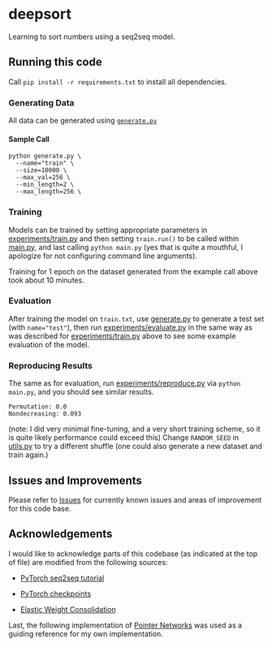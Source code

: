 # deepsort

Learning to sort numbers using a seq2seq model.

## Running this code

Call `pip install -r requirements.txt` to install all dependencies.

### Generating Data

All data can be generated using [`generate.py`](generate.py)

#### Sample Call

```
python generate.py \
  --name="train" \
  --size=10000 \
  --max_val=256 \
  --min_length=2 \
  --max_length=256 \
```

### Training

Models can be trained by setting appropriate parameters in [experiments/train.py](https://github.com/jacobjinkelly/deepsort/blob/master/experiments/train.py) and then setting `train.run()` to be called within [main.py](https://github.com/jacobjinkelly/deepsort/blob/master/main.py), and last calling `python main.py` (yes that is quite a mouthful, I apologize for not configuring command line arguments).

Training for 1 epoch on the dataset generated from the example call above took about 10 minutes.

### Evaluation

After training the model on `train.txt`, use [generate.py](https://github.com/jacobjinkelly/deepsort/blob/master/generate.py) to generate a test set (with `name="test"`), then run [experiments/evaluate.py](https://github.com/jacobjinkelly/deepsort/blob/master/experiments/evaluate.py) in the same way as was described for [experiments/train.py](https://github.com/jacobjinkelly/deepsort/blob/master/experiments/train.py) above to see some example evaluation of the model.

### Reproducing Results
The same as for evaluation, run [experiments/reproduce.py]() via `python main.py`, and you should see similar results.
```
Permutation: 0.0
Nondecreasing: 0.093
```
(note: I did very minimal fine-tuning, and a very short training scheme, so it is quite likely performance could exceed this)
Change `RANDOM_SEED` in [utils.py](https://github.com/jacobjinkelly/deepsort/blob/master/utils.py/#L20) to try a different shuffle (one could also generate a new dataset and train again.)

## Issues and Improvements

Please refer to [Issues](https://github.com/jacobjinkelly/deepsort/issues) for currently known issues and areas of improvement for this code base.

## Acknowledgements

I would like to acknowledge parts of this codebase (as indicated at the top of
  file) are modified from the following sources:
* [PyTorch seq2seq tutorial](https://pytorch.org/tutorials/intermediate/seq2seq_translation_tutorial.html)
*  [PyTorch checkpoints](https://github.com/pytorch/examples/blob/master/imagenet/main.py)

* [Elastic Weight Consolidation](https://github.com/moskomule/ewc.pytorch)

Last, the following implementation of [Pointer Networks](
https://github.com/shiretzet/PointerNet/blob/master/PointerNet.py) was used as a guiding reference for my own implementation.
